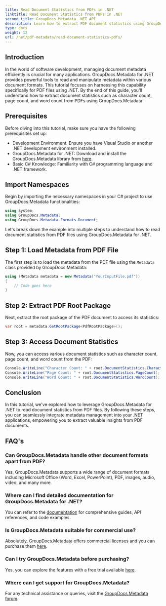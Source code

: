 ```yaml
---
title: Read Document Statistics from PDFs in .NET
linktitle: Read Document Statistics from PDFs in .NET
second_title: GroupDocs.Metadata .NET API
description: Learn how to extract PDF document statistics using GroupDocs.Metadata for .NET. Enhance your document management capabilities effortlessly.
type: docs
weight: 12
url: /net/pdf-metadata/read-document-statistics-pdfs/
---
```

## Introduction
In the world of software development, managing document metadata efficiently is crucial for many applications. GroupDocs.Metadata for .NET provides powerful tools to read and manipulate metadata within various document formats. This tutorial focuses on harnessing this capability specifically for PDF files using .NET. By the end of this guide, you'll understand how to extract document statistics such as character count, page count, and word count from PDFs using GroupDocs.Metadata.
## Prerequisites
Before diving into this tutorial, make sure you have the following prerequisites set up:
- Development Environment: Ensure you have Visual Studio or another .NET development environment installed.
- GroupDocs.Metadata for .NET: Download and install the GroupDocs.Metadata library from [here](https://releases.groupdocs.com/metadata/net/).
- Basic C# Knowledge: Familiarity with C# programming language and .NET framework.

## Import Namespaces
Begin by importing the necessary namespaces in your C# project to use GroupDocs.Metadata functionalities:
```csharp
using System;
using GroupDocs.Metadata;
using GroupDocs.Metadata.Formats.Document;
```

Let's break down the example into multiple steps to understand how to read document statistics from PDF files using GroupDocs.Metadata for .NET.
## Step 1: Load Metadata from PDF File
The first step is to load the metadata from the PDF file using the `Metadata` class provided by GroupDocs.Metadata:
```csharp
using (Metadata metadata = new Metadata("YourInputFile.pdf"))
{
    // Code goes here
}
```
## Step 2: Extract PDF Root Package
Next, extract the root package of the PDF document to access its statistics:
```csharp
var root = metadata.GetRootPackage<PdfRootPackage>();
```
## Step 3: Access Document Statistics
Now, you can access various document statistics such as character count, page count, and word count from the PDF:
```csharp
Console.WriteLine("Character Count: " + root.DocumentStatistics.CharacterCount);
Console.WriteLine("Page Count: " + root.DocumentStatistics.PageCount);
Console.WriteLine("Word Count: " + root.DocumentStatistics.WordCount);
```

## Conclusion
In this tutorial, we've explored how to leverage GroupDocs.Metadata for .NET to read document statistics from PDF files. By following these steps, you can seamlessly integrate metadata management into your .NET applications, empowering you to extract valuable insights from PDF documents.

## FAQ's
### Can GroupDocs.Metadata handle other document formats apart from PDF?
Yes, GroupDocs.Metadata supports a wide range of document formats including Microsoft Office (Word, Excel, PowerPoint), PDF, images, audio, video, and many more.
### Where can I find detailed documentation for GroupDocs.Metadata for .NET?
You can refer to the [documentation](https://reference.groupdocs.com/metadata/net/) for comprehensive guides, API references, and code examples.
### Is GroupDocs.Metadata suitable for commercial use?
Absolutely, GroupDocs.Metadata offers commercial licenses and you can purchase them [here](https://purchase.groupdocs.com/buy).
### Can I try GroupDocs.Metadata before purchasing?
Yes, you can explore the features with a free trial available [here](https://releases.groupdocs.com/).
### Where can I get support for GroupDocs.Metadata?
For any technical assistance or queries, visit the [GroupDocs.Metadata forum](https://forum.groupdocs.com/c/metadata/14).
